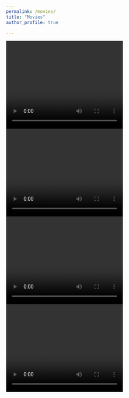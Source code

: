 ```yaml
---
permalink: /movies/
title: "Movies"
author_profile: true

---
```



<video width="320" height="240" controls>
  <source src="gwstrain_M13_SFHo_rotating.mp4" type="video/mp4">
</video>

<video width="320" height="240" controls>
  <source src="https://github.com/dvartany/dvartany.github.io/blob/master/_pages/Ye_rot.gif" type="video/mp4">
</video>

<video width="320" height="240" controls>
  <source src="/Ye_rot.mp4" type="video/mp4">
</video>

<video width="320" height="240" controls>
  <source src="https://github.com/dvartany/dvartany.github.io/blob/master/_movies/Ye_rot.mp4" type="video/mp4">
</video>


